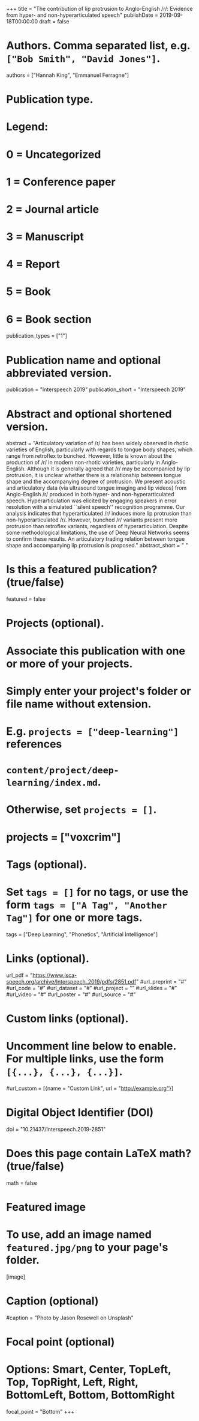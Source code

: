 +++
title = "The contribution of lip protrusion to Anglo-English /r/: Evidence from hyper- and non-hyperarticulated speech"
publishDate = 2019-09-18T00:00:00
draft = false

# Authors. Comma separated list, e.g. `["Bob Smith", "David Jones"]`.
authors = ["Hannah King", "Emmanuel Ferragne"]

# Publication type.
# Legend:
# 0 = Uncategorized
# 1 = Conference paper
# 2 = Journal article
# 3 = Manuscript
# 4 = Report
# 5 = Book
# 6 = Book section
publication_types = ["1"]

# Publication name and optional abbreviated version.
publication = "Interspeech 2019"
publication_short = "Interspeech 2019"

# Abstract and optional shortened version.
abstract = "Articulatory variation of /r/ has been widely observed in rhotic varieties of English, particularly with regards to tongue body shapes, which range from retroflex to bunched. However, little is known about the production of /r/ in modern non-rhotic varieties, particularly in Anglo-English. Although it is generally agreed that /r/ may be accompanied by lip protrusion, it is unclear whether there is a relationship between tongue shape and the accompanying degree of protrusion. We present acoustic and articulatory data (via ultrasound tongue imaging and lip videos) from Anglo-English /r/ produced in both hyper- and non-hyperarticulated speech. Hyperarticulation was elicited by engaging speakers in error resolution with a simulated ``silent speech'' recognition programme. Our analysis indicates that hyperarticulated /r/ induces more lip protrusion than non-hyperarticulated /r/. However, bunched /r/ variants present more protrusion than retroflex variants, regardless of hyperarticulation. Despite some methodological limitations, the use of Deep Neural Networks seems to confirm these results. An articulatory trading relation between tongue shape and accompanying lip protrusion is proposed." 
abstract_short = " "

# Is this a featured publication? (true/false)
featured = false

# Projects (optional).
#   Associate this publication with one or more of your projects.
#   Simply enter your project's folder or file name without extension.
#   E.g. `projects = ["deep-learning"]` references 
#   `content/project/deep-learning/index.md`.
#   Otherwise, set `projects = []`.
# projects = ["voxcrim"]

# Tags (optional).
#   Set `tags = []` for no tags, or use the form `tags = ["A Tag", "Another Tag"]` for one or more tags.
tags = ["Deep Learning", "Phonetics", "Artificial Intelligence"]

# Links (optional).
url_pdf = "https://www.isca-speech.org/archive/Interspeech_2019/pdfs/2851.pdf"
#url_preprint = "#"
#url_code = "#"
#url_dataset = "#"
#url_project = ""
#url_slides = "#"
#url_video = "#"
#url_poster = "#"
#url_source = "#"

# Custom links (optional).
#   Uncomment line below to enable. For multiple links, use the form `[{...}, {...}, {...}]`.
#url_custom = [{name = "Custom Link", url = "http://example.org"}]

# Digital Object Identifier (DOI)
doi = "10.21437/Interspeech.2019-2851"

# Does this page contain LaTeX math? (true/false)
math = false

# Featured image
# To use, add an image named `featured.jpg/png` to your page's folder. 
[image]
  # Caption (optional)
  #caption = "Photo by Jason Rosewell on Unsplash"

  # Focal point (optional)
  # Options: Smart, Center, TopLeft, Top, TopRight, Left, Right, BottomLeft, Bottom, BottomRight
  focal_point = "Bottom"
+++
